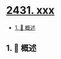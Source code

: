 # [2431. xxx](https://github.com/Tdahuyou/TNotes.leetcode/tree/main/notes/2431.%20xxx)

<!-- region:toc -->

- [1. 📝 概述](#1--概述)

<!-- endregion:toc -->

## 1. 📝 概述
